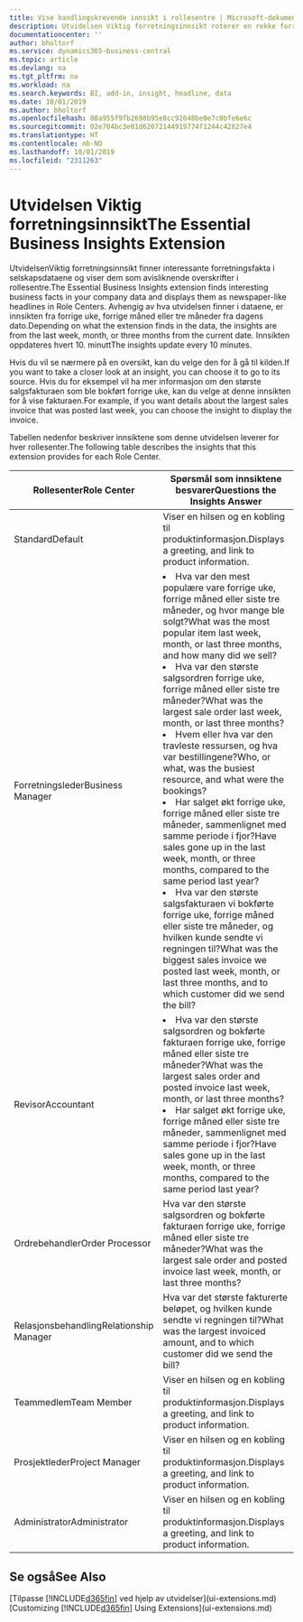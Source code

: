 ```yaml
---
title: Vise handlingskrevende innsikt i rollesentre | Microsoft-dokumentasjon
description: Utvidelsen Viktig forretningsinnsikt roterer en rekke forretningsinnsikt i rollesentre.
documentationcenter: ''
author: bholtorf
ms.service: dynamics365-business-central
ms.topic: article
ms.devlang: na
ms.tgt_pltfrm: na
ms.workload: na
ms.search.keywords: BI, add-in, insight, headline, data
ms.date: 10/01/2019
ms.author: bholtorf
ms.openlocfilehash: 08a955f9fb2698b95e8cc92648be0e7c0bfe6e6c
ms.sourcegitcommit: 02e704bc3e01d62072144919774f1244c42827e4
ms.translationtype: HT
ms.contentlocale: nb-NO
ms.lasthandoff: 10/01/2019
ms.locfileid: "2311263"
---
```

# <a name="the-essential-business-insights-extension"></a><span data-ttu-id="106db-103">Utvidelsen Viktig forretningsinnsikt</span><span class="sxs-lookup"><span data-stu-id="106db-103">The Essential Business Insights Extension</span></span>
<span data-ttu-id="106db-104">UtvidelsenViktig forretningsinnsikt finner interessante forretningsfakta i selskapsdataene og viser dem som avisliknende overskrifter i rollesentre.</span><span class="sxs-lookup"><span data-stu-id="106db-104">The Essential Business Insights extension finds interesting business facts in your company data and displays them as newspaper-like headlines in Role Centers.</span></span> <span data-ttu-id="106db-105">Avhengig av hva utvidelsen finner i dataene, er innsikten fra forrige uke, forrige måned eller tre måneder fra dagens dato.</span><span class="sxs-lookup"><span data-stu-id="106db-105">Depending on what the extension finds in the data, the insights are from the last week, month, or three months from the current date.</span></span> <span data-ttu-id="106db-106">Innsikten oppdateres hvert 10. minutt</span><span class="sxs-lookup"><span data-stu-id="106db-106">The insights update every 10 minutes.</span></span>  

<span data-ttu-id="106db-107">Hvis du vil se nærmere på en oversikt, kan du velge den for å gå til kilden.</span><span class="sxs-lookup"><span data-stu-id="106db-107">If you want to take a closer look at an insight, you can choose it to go to its source.</span></span> <span data-ttu-id="106db-108">Hvis du for eksempel vil ha mer informasjon om den største salgsfakturaen som ble bokført forrige uke, kan du velge at denne innsikten for å vise fakturaen.</span><span class="sxs-lookup"><span data-stu-id="106db-108">For example, if you want details about the largest sales invoice that was posted last week, you can choose the insight to display the invoice.</span></span>

<span data-ttu-id="106db-109">Tabellen nedenfor beskriver innsiktene som denne utvidelsen leverer for hver rollesenter.</span><span class="sxs-lookup"><span data-stu-id="106db-109">The following table describes the insights that this extension provides for each Role Center.</span></span>

|<span data-ttu-id="106db-110">Rollesenter</span><span class="sxs-lookup"><span data-stu-id="106db-110">Role Center</span></span>|<span data-ttu-id="106db-111">Spørsmål som innsiktene besvarer</span><span class="sxs-lookup"><span data-stu-id="106db-111">Questions the Insights Answer</span></span>|
|----|-----|
|<span data-ttu-id="106db-112">Standard</span><span class="sxs-lookup"><span data-stu-id="106db-112">Default</span></span>|<span data-ttu-id="106db-113">Viser en hilsen og en kobling til produktinformasjon.</span><span class="sxs-lookup"><span data-stu-id="106db-113">Displays a greeting, and link to product information.</span></span>|
|<span data-ttu-id="106db-114">Forretningsleder</span><span class="sxs-lookup"><span data-stu-id="106db-114">Business Manager</span></span>|<li> <span data-ttu-id="106db-115">Hva var den mest populære vare forrige uke, forrige måned eller siste tre måneder, og hvor mange ble solgt?</span><span class="sxs-lookup"><span data-stu-id="106db-115">What was the most popular item last week, month, or last three months, and how many did we sell?</span></span><br><li> <span data-ttu-id="106db-116">Hva var den største salgsordren forrige uke, forrige måned eller siste tre måneder?</span><span class="sxs-lookup"><span data-stu-id="106db-116">What was the largest sale order last week, month, or last three months?</span></span><br><li> <span data-ttu-id="106db-117">Hvem eller hva var den travleste ressursen, og hva var bestillingene?</span><span class="sxs-lookup"><span data-stu-id="106db-117">Who, or what, was the busiest resource, and what were the bookings?</span></span><br><li> <span data-ttu-id="106db-118">Har salget økt forrige uke, forrige måned eller siste tre måneder, sammenlignet med samme periode i fjor?</span><span class="sxs-lookup"><span data-stu-id="106db-118">Have sales gone up in the last week, month, or three months, compared to the same period last year?</span></span><br><li> <span data-ttu-id="106db-119">Hva var den største salgsfakturaen vi bokførte forrige uke, forrige måned eller siste tre måneder, og hvilken kunde sendte vi regningen til?</span><span class="sxs-lookup"><span data-stu-id="106db-119">What was the biggest sales invoice we posted last week, month, or last three months, and to which customer did we send the bill?</span></span></li> |
|<span data-ttu-id="106db-120">Revisor</span><span class="sxs-lookup"><span data-stu-id="106db-120">Accountant</span></span>|<li> <span data-ttu-id="106db-121">Hva var den største salgsordren og bokførte fakturaen forrige uke, forrige måned eller siste tre måneder?</span><span class="sxs-lookup"><span data-stu-id="106db-121">What was the largest sales order and posted invoice last week, month, or last three months?</span></span><br><li> <span data-ttu-id="106db-122">Har salget økt forrige uke, forrige måned eller siste tre måneder, sammenlignet med samme periode i fjor?</span><span class="sxs-lookup"><span data-stu-id="106db-122">Have sales gone up in the last week, month, or three months, compared to the same period last year?</span></span> |
|<span data-ttu-id="106db-123">Ordrebehandler</span><span class="sxs-lookup"><span data-stu-id="106db-123">Order Processor</span></span>| <span data-ttu-id="106db-124">Hva var den største salgsordren og bokførte fakturaen forrige uke, forrige måned eller siste tre måneder?</span><span class="sxs-lookup"><span data-stu-id="106db-124">What was the largest sale order and posted invoice last week, month, or last three months?</span></span>|
|<span data-ttu-id="106db-125">Relasjonsbehandling</span><span class="sxs-lookup"><span data-stu-id="106db-125">Relationship Manager</span></span>| <span data-ttu-id="106db-126">Hva var det største fakturerte beløpet, og hvilken kunde sendte vi regningen til?</span><span class="sxs-lookup"><span data-stu-id="106db-126">What was the largest invoiced amount, and to which customer did we send the bill?</span></span>|
|<span data-ttu-id="106db-127">Teammedlem</span><span class="sxs-lookup"><span data-stu-id="106db-127">Team Member</span></span>| <span data-ttu-id="106db-128">Viser en hilsen og en kobling til produktinformasjon.</span><span class="sxs-lookup"><span data-stu-id="106db-128">Displays a greeting, and link to product information.</span></span>|
|<span data-ttu-id="106db-129">Prosjektleder</span><span class="sxs-lookup"><span data-stu-id="106db-129">Project Manager</span></span>| <span data-ttu-id="106db-130">Viser en hilsen og en kobling til produktinformasjon.</span><span class="sxs-lookup"><span data-stu-id="106db-130">Displays a greeting, and link to product information.</span></span>|
|<span data-ttu-id="106db-131">Administrator</span><span class="sxs-lookup"><span data-stu-id="106db-131">Administrator</span></span>| <span data-ttu-id="106db-132">Viser en hilsen og en kobling til produktinformasjon.</span><span class="sxs-lookup"><span data-stu-id="106db-132">Displays a greeting, and link to product information.</span></span>|

## <a name="see-also"></a><span data-ttu-id="106db-133">Se også</span><span class="sxs-lookup"><span data-stu-id="106db-133">See Also</span></span>
<span data-ttu-id="106db-134">[Tilpasse [!INCLUDE[d365fin](includes/d365fin_md.md)] ved hjelp av utvidelser](ui-extensions.md)</span><span class="sxs-lookup"><span data-stu-id="106db-134">[Customizing [!INCLUDE[d365fin](includes/d365fin_md.md)] Using Extensions](ui-extensions.md)</span></span>
